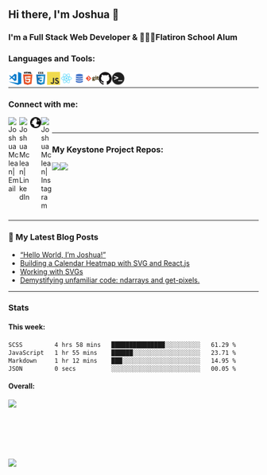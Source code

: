 ## Hi there, I'm Joshua 👋
### I'm a Full Stack Web Developer & 👨🏾‍🎓Flatiron School Alum 

### Languages and Tools:

<img align="left" alt="Visual Studio Code" width="26px" src="https://raw.githubusercontent.com/github/explore/80688e429a7d4ef2fca1e82350fe8e3517d3494d/topics/visual-studio-code/visual-studio-code.png" />
<img align="left" alt="HTML5" width="26px" src="https://raw.githubusercontent.com/github/explore/80688e429a7d4ef2fca1e82350fe8e3517d3494d/topics/html/html.png" /> 
<img align="left" alt="CSS3" width="26px" src="https://raw.githubusercontent.com/github/explore/80688e429a7d4ef2fca1e82350fe8e3517d3494d/topics/css/css.png" />
<img align="left" alt="JavaScript" width="26px" src="https://raw.githubusercontent.com/github/explore/80688e429a7d4ef2fca1e82350fe8e3517d3494d/topics/javascript/javascript.png" />
<img align="left" alt="React" width="26px" src="https://raw.githubusercontent.com/github/explore/80688e429a7d4ef2fca1e82350fe8e3517d3494d/topics/react/react.png" />
<img align="left" alt="SQL" width="26px" src="https://raw.githubusercontent.com/github/explore/80688e429a7d4ef2fca1e82350fe8e3517d3494d/topics/sql/sql.png" />
<img align="left" alt="Git" width="26px" src="https://raw.githubusercontent.com/github/explore/80688e429a7d4ef2fca1e82350fe8e3517d3494d/topics/git/git.png" />
<img align="left" alt="GitHub" width="26px" src="https://raw.githubusercontent.com/github/explore/78df643247d429f6cc873026c0622819ad797942/topics/github/github.png" />
<img align="left" alt="Terminal" width="26px" src="https://raw.githubusercontent.com/github/explore/80688e429a7d4ef2fca1e82350fe8e3517d3494d/topics/terminal/terminal.png" />
<br/>

---

### Connect with me:
<!-- [<img align="left" alt="codeSTACKr | YouTube" width="22px" src="https://cdn.jsdelivr.net/npm/simple-icons@v3/icons/youtube.svg" />][youtube]
-->
[<img align="left" alt="Joshua Mclean| Email" width="22px" src="https://cdn.jsdelivr.net/npm/simple-icons@3.7.0/icons/gmail.svg" />](mailto:joshmcleana@gmail.com)
[<img align="left" alt="Joshua Mclean| LinkedIn" width="22px" src="https://cdn.jsdelivr.net/npm/simple-icons@v3/icons/linkedin.svg" />][linkedin]
[<img align="left" alt="joshuamclean.dance" width="22px" src="https://raw.githubusercontent.com/iconic/open-iconic/master/svg/globe.svg" />][website]
[<img align="left" alt="Joshua Mclean| Instagram" width="22px" src="https://cdn.jsdelivr.net/npm/simple-icons@v3/icons/instagram.svg" />][instagram]
<br />

---

### My Keystone Project Repos:

<a href="https://github.com/jmclean-coder/carecast_frontend">
  <img align="left" src="https://github-readme-stats.vercel.app/api/pin/?username=jmclean-coder&repo=carecast_frontend" />
</a>
<a href="https://github.com/jmclean-coder/carecast_backend">
  <img align="left" src="https://github-readme-stats.vercel.app/api/pin/?username=jmclean-coder&repo=carecast_backend" />
</a>
<br />
<br />
<br />
<br />
<br />
<br />

---

### 📖 My Latest Blog Posts
<!-- BLOG-POST-LIST:START -->
- [“Hello World, I’m Joshua!”](https://medium.com/@joshmcleana/hello-world-im-joshua-2cbe32b97003?source=rss-55c390e13e10------2)
- [Building a Calendar Heatmap with SVG and React.js](https://medium.com/javascript-in-plain-english/building-a-calendar-heatmap-with-svg-and-react-js-6751b19a2d95?source=rss-55c390e13e10------2)
- [Working with SVGs](https://medium.com/the-innovation/working-with-svgs-758e8cb4e3f8?source=rss-55c390e13e10------2)
- [Demystifying unfamiliar code: ndarrays and get-pixels.](https://medium.com/weekly-webtips/demystifying-unfamiliar-code-ndarrays-and-get-pixels-34e0db4ac7ce?source=rss-55c390e13e10------2)
<!-- BLOG-POST-LIST:END -->

---

### Stats

#### This week:
<!--START_SECTION:waka-->
```text
SCSS         4 hrs 58 mins   ███████████████░░░░░░░░░░   61.29 % 
JavaScript   1 hr 55 mins    ██████░░░░░░░░░░░░░░░░░░░   23.71 % 
Markdown     1 hr 12 mins    ███░░░░░░░░░░░░░░░░░░░░░░   14.95 % 
JSON         0 secs          ░░░░░░░░░░░░░░░░░░░░░░░░░   00.05 %
```
<!--END_SECTION:waka-->

#### Overall:

<a href="https://github.com/jmclean-coder">
  <img align="left" src="https://github-readme-stats.vercel.app/api/top-langs/?username=jmclean-coder&layout=compact" />
<a href="https://github.com/jmclean-coder">
<br />
<br />
<br />
<br />
<br />
<br />
<br />
  <img align="left" src="https://github-readme-stats.vercel.app/api?username=jmclean-coder" />
</a>



<!-- --- -->

<!-- ### 📺 Latest YouTube Videos -->

<!-- YOUTUBE:START -->

<!-- YOUTUBE:END -->

<!-- ➡️ [more videos...](https://youtube.com/codestackr) -->







[website]: https://joshuamclean.dance
[twitch]: https://twitch.tv/dancingsyntax
[instagram]: https://instagram.com/jazzjune.we
[linkedin]: https://www.linkedin.com/in/jmclean-dancingsyntax
